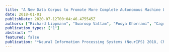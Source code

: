 ```yaml
---
title: "A New Data Corpus to Promote More Complete Autonomous Machine Learning Pipelines"
date: 2018-01-01
publishDate: 2020-07-12T00:04:46.475545Z
authors: ["Richard Lippmann", "Swaroop Vattam", "Pooya Khorrami", "Cagri Dagli"]
publication_types: ["1"]
abstract: ""
featured: false
publication: "*Neural Information Processing Systems (NeurIPS) 2018, Challenges in Machine Learning Workshop*"
---
```


